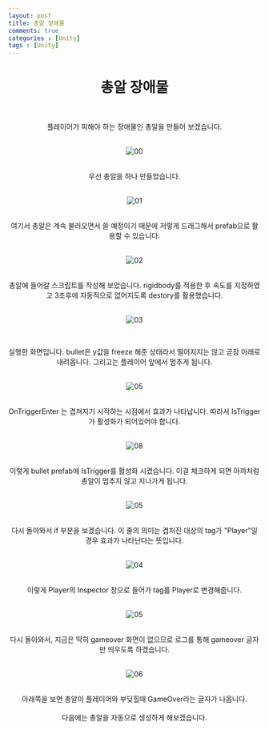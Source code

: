 ```yaml
---
layout: post
title: 총알 장애물
comments: true
categories : [Unity]
tags : [Unity]
---
```

#  <center>총알 장애물</center>
​ 
<center>플레이어가 피해야 하는 장애물인 총알을 만들어 보겠습니다.</center>
​    
<p align= "center">
  <img src="https://user-images.githubusercontent.com/82802067/121337549-9ee3d080-c957-11eb-9653-66263ee5b17d.PNG" alt="00"/>
</p>
​    
<center>우선 총알을 하나 만들었습니다.</center>
​    
<p align= "center">
  <img src="https://user-images.githubusercontent.com/82802067/121337699-c63a9d80-c957-11eb-8921-e793b26c3e52.gif" alt="01"/>
</p>
​    
<center>여기서 총알은 계속 불러오면서 쓸 예정이기 때문에 저렇게 드래그해서 prefab으로 활용할 수 있습니다.</center>
​ 
<p align= "center">
  <img src="https://user-images.githubusercontent.com/82802067/121337859-eec29780-c957-11eb-921e-f014b2a135e0.PNG" alt="02"/>
</p>
​ 
<center>총알에 들어갈 스크립트를 작성해 보았습니다. rigidbody를 적용한 후 속도를 지정하였고 3초후에 자동적으로 없어지도록 destory를 활용했습니다.</center>
​ 

<p align= "center">
  <img src="https://user-images.githubusercontent.com/82802067/121338021-144fa100-c958-11eb-838a-8a0d8a0ed9a6.gif" alt="03"/>
</p>

​ 
<center>실행한 화면입니다. bullet은 y값을 freeze 해준 상태라서 떨어지지는 않고 곧장 아래로 내려옵니다. 그리고는 플레이어 앞에서 멈추게 됩니다.</center>
​ 
<p align= "center">
  <img src="https://user-images.githubusercontent.com/82802067/121338238-47923000-c958-11eb-8831-6736f6f331be.PNG" alt="05"/>
</p>
​ 
<center>OnTriggerEnter 는 겹쳐지기 시작하는 시점에서 효과가 나타납니다. 따라서 IsTrigger가 활성화가 되어있어야 합니다.</center>
​  
<p align= "center">
  <img src="https://user-images.githubusercontent.com/82802067/121338650-a9529a00-c958-11eb-96a0-53ee9d19e825.PNG" alt="08"/>
</p>
​ 
<center>이렇게 bullet prefab에 IsTrigger를 활성화 시켰습니다. 이걸 체크하게 되면 아까처럼 총알이 멈추지 않고 지나가게 됩니다.</center>
​ 
<p align= "center">
  <img src="https://user-images.githubusercontent.com/82802067/121338238-47923000-c958-11eb-8831-6736f6f331be.PNG" alt="05"/>
</p>
​ 
<center>다시 돌아와서 if 부분을 보겠습니다. 이 줄의 의미는 겹처진 대상의 tag가 "Player"일 경우 효과가 나타난다는 뜻입니다.</center>
​ 
<p align= "center">
  <img src="https://user-images.githubusercontent.com/82802067/121339007-064e5000-c959-11eb-8279-06ddb33b1a7c.PNG" alt="04"/>
</p>
​ 
<center>이렇게 Player의 Inspector 창으로 들어가 tag를 Player로 변경해줍니다.</center>
​ 
<p align= "center">
  <img src="https://user-images.githubusercontent.com/82802067/121338238-47923000-c958-11eb-8831-6736f6f331be.PNG" alt="05"/>
</p>
​ 
<center>다시 돌아와서, 지금은 딱히 gameover 화면이 없으므로 로그를 통해 gameover 글자만 띄우도록 하겠습니다.</center>
​ 
<p align= "center">
  <img src="https://user-images.githubusercontent.com/82802067/121339335-588f7100-c959-11eb-8d38-adab4a7e26a7.gif" alt="06"/>
</p>
​ 
<center>아래쪽을 보면 총알이 플레이어와 부딪힐때 GameOver라는 글자가 나옵니다.</center>
​ 
<center>다음에는 총알을 자동으로 생성하게 해보겠습니다.</center>
